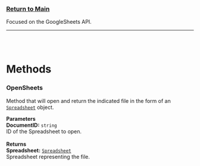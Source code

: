 ### [Return to Main](https://sotr654.github.io/copy/)
<link href="css/styles.css" rel="stylesheet" type="text/css">

Focused on the GoogleSheets API.

___

<br>
<br>


# Methods

### OpenSheets
Method that will open and return the indicated file in the form of an [`Spreadsheet`](Spreadsheet.md) object.

<div class="top"><b>Parameters</b></div>
<div class="info">
  <b>DocumentID:</b> <code>string</code><br>
    ID of the Spreadsheet to open.
</div>
<br>

<div class="top"><b>Returns</b></div>
<div class="info">
  <b>Spreadsheet:</b> <code><a href="Spreadsheet.md">Spreadsheet</a></code><br>
    Spreadsheet representing the file.
</div>

<br>
<br>





